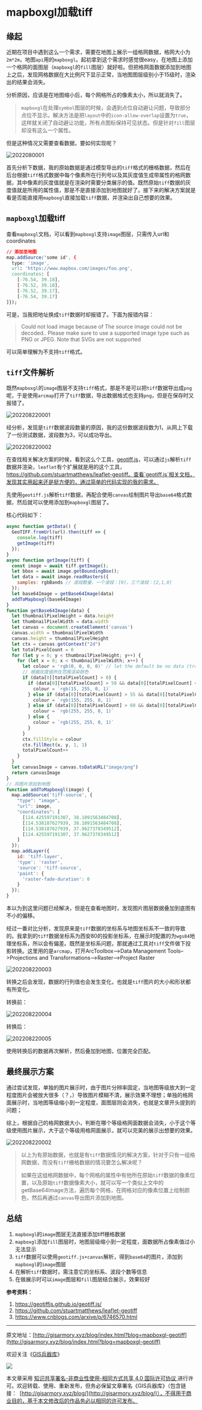 # **mapboxgl加载tiff**





## 缘起

近期在项目中遇到这么一个需求，需要在地图上展示一组格网数据，格网大小为`2m*2m`，地图`api`用的`mapboxgl`。起初拿到这个需求时感觉很easy，在地图上添加一个格网的面图层（`mapboxgl`的`fill`图层）就好啦。但把格网面数据添加到地图上之后，发现网格数据在大比例尺下显示正常，当地图图层级别小于15级时，渲染出的结果会消失。

分析原因，应该是在地图缩小后，每个网格所占的像素太小，所以就消失了。

> `mapboxgl`在处理`symbol`图层的时候，会遇到点位自动避让问题，导致部分点位不显示。解决方法是把`layout`中的`icon-allow-overlap`设置为`true`，这样就关闭了自动避让功能，所有点图标保持可见状态。但是针对`fill`图层却没有这么一个属性。

但是这种情况又需要查看数据，要如何实现呢？

![2022080001](https://blogimage.gisarmory.xyz/202208220001.gif)

首先分析下数据，我的原始数据是通过模型导出的`tiff`格式的栅格数据，然后在后台根据``tiff``格式数据中每个像素所在行列号以及其灰度值生成带属性的格网数据，其中像素的灰度值就是在渲染时需要分类展示的值。既然原始`tiff`数据的灰度值就是所用的属性值，那是不是直接添加到地图就好了。接下来的解决方案就是看是否能直接用`mapboxgl`直接加载`tiff`数据，并渲染出自己想要的效果。

## `mapboxgl`加载tiff

查看`mapboxgl`文档，可以看到`mapboxgl`支持`image`图层，只需传入url和coordinates

```css
// 添加至地图
map.addSource('some id', {
  type: 'image',
  url: 'https://www.mapbox.com/images/foo.png',
  coordinates: [
    [-76.54, 39.18],
    [-76.52, 39.18],
    [-76.52, 39.17],
    [-76.54, 39.17]
]});
```

可是，当我把地址换成`tiff`数据时却报错了。下面为报错内容：

> Could not load image because of The source image could not be decoded.. Please make sure to use a supported image type such as PNG or JPEG. Note that SVGs are not supported

可以简单理解为不支持`tiff`格式。

## `tiff`文件解析

既然`mapboxgl`的`image`图层不支持`tiff`格式，那是不是可以把`tiff`数据导出成`png`呢，于是使用`arcmap`打开了`tiff`数据，导出数据格式也支持`png`，但是在保存时又报错了。

![202208220001](https://blogimage.gisarmory.xyz/202208220001.png)

经分析，发现是`tiff`数据波段数量的原因，我的这份数据波段数为1，从网上下载了一份测试数据，波段数为3，可以成功导出。

![202208220002](https://blogimage.gisarmory.xyz/202208220002.png)

在查找相关解决方案的时候，看到这么个工具，[geotiff.js](https://geotiffjs.github.io/geotiff.js/)，可以通过`js`解析`tiff`数据并渲染，`leaflet`有个扩展就是用的这个工具，https://github.com/stuartmatthews/leaflet-geotiff。查看`geotiff.js`相关文档，发现其实用起来还是挺方便的，通过简单的代码实现的我的需求。

先使用`geotiff.js`解析`tiff`数据，再配合使用`canvas`绘制图片导出`base64`格式数据，然后就可以使用添加到`mapboxgl`图层了。

核心代码如下：

```js
async function getData() {
  GeoTIFF.fromUrl(url).then(tiff => {
    console.log(tiff)
    getImage(tiff)
  });
}
async function getImage(tiff) {
  const image = await tiff.getImage();
  let bbox = await image.getBoundingBox();
  let data = await image.readRasters({
    samples: rgbBands // 波段数量，一个波段：[0]，三个波段：[2,1,0]
  });
  let base64Image = getBase64Image(data)
  addToMapboxgl(base64Image)
}
function getBase64Image(data) {
  let thumbnailPixelHeight = data.height
  let thumbnailPixelWidth = data.width
  let canvas = document.createElement('canvas')
  canvas.width = thumbnailPixelWidth
  canvas.height = thumbnailPixelHeight
  let ctx = canvas.getContext("2d")
  let totalPixelCount = 0
  for (let y = 0; y < thumbnailPixelHeight; y++) {
    for (let x = 0; x < thumbnailPixelWidth; x++) {
      let colour = 'rgb(0, 0, 0, 0)' // let the default be no data (transparent)
      // 根据灰度值所在范围渲染颜色
      if (data[0][totalPixelCount] > 0) {
        if (data[0][totalPixelCount] > 50 && data[0][totalPixelCount] <= 55) {
          colour = `rgb(15, 255, 0, 1)`
        } else if (data[0][totalPixelCount] > 55 && data[0][totalPixelCount] <= 60) {
          colour = `rgb(155, 255, 0, 1)`
        } else if (data[0][totalPixelCount] > 60 && data[0][totalPixelCount] <= 65) {
          colour = `rgb(255, 255, 0, 1)`
        } else {
          colour = `rgb(255, 255, 0, 1)`
        }
      }
      ctx.fillStyle = colour
      ctx.fillRect(x, y, 1, 1)
      totalPixelCount++
    }
  }
  let canvasImage = canvas.toDataURL("image/png")
  return canvasImage
}
// 将图片添加到地图
function addToMapboxgl(image) {
  map.addSource('tiff-source', {
    "type": "image",
    "url": image,
    "coordinates": [
      [114.425597191307, 38.1091563484708],
      [114.538187627939, 38.1091563484708],
      [114.538187627939, 37.9627378349512],
      [114.425597191307, 37.9627378349512]
    ]
  });
  map.addLayer({
    id: 'tiff-layer',
    'type': 'raster',
    'source': 'tiff-source',
    'paint': {
      'raster-fade-duration': 0
    }
  });
}
```

本以为到这里问题已经解决，但是在查看地图时，发现图片图层数据叠加到底图有不小的偏移。

经过一番对比分析，发现原来是`tiff`数据的坐标系与地图坐标系不一致的导致的。我拿到的`tiff`数据坐标系为西安80的投影坐标系，在展示时配置的为`wgs84`地理坐标系，所以会有偏差。既然是坐标系问题，那就通过工具对`tiff`文件做下投影转换。这里用的是`arcmap`，打开ArcToolbox–>Data Management Tools–>Projections and Transformations–>Raster–>Project Raster

![202208220003](https://blogimage.gisarmory.xyz/202208220003.png)

转换之后会发现，数据的行列值也会发生变化，也就是`tiff`图片的大小和形状都有所变化。

转换前：

![202208220004](https://blogimage.gisarmory.xyz/202208220004.png)

转换后：

![202208220005](https://blogimage.gisarmory.xyz/202208220005.png)



使用转换后的数据再次解析，然后叠加到地图，位置完全匹配。

## 最终展示方案

通过尝试发现，单独的图片展示时，由于图片分辨率固定，当地图等级放大到一定程度图片会被放大很多（？，）导致图片模糊不清，展示效果不理想；单独的格网面展示时，当地图等级缩小到一定程度，面图层则会消失，也就是文章开头提到的问题；

综上，根据自己的格网数据大小，判断在哪个等级格网面数据会消失，小于这个等级使用图片展示，大于这个等级用格网面展示，就可以完美的展示出想要的效果。

![202208220002](https://blogimage.gisarmory.xyz/202208220002.gif)



> 以上为有原始数据，也就是有`tiff`数据情况的解决方案，针对于只有一组格网数据，而没有`tiff`栅格数据的情况要怎么解决呢？
>
> 如果在这组格网数据中，每个网格的属性中有他所在原始`tiff`数据的像素位置，以及原始`tiff`数据像素大小，就可以写一个类似上文中的getBase64Image方法，遍历每个网格，在网格对应的像素位置上绘制颜色，然后再通过`canvas`导出图片添加到地图。



## 总结

1. `mapboxgl`的`image`图层无法直接添加tiff栅格数据
2. `mapboxgl`添加`fill`图层时，地图层级缩小到一定程度，面数据所占像素值过小无法显示
3. `tiff`数据可以使用`geotiff.js+canvas`解析，得到`base64`的图片，添加到`mapboxgl`的`image`图层
4. 在解析`tiff`数据时，需注意它的坐标系、波段个数等信息
5. 在做展示时可以`image`图层和`fill`图层结合展示，效果较好



**参考资料：**

1. https://geotiffjs.github.io/geotiff.js/
2. https://github.com/stuartmatthews/leaflet-geotiff
3. https://www.cnblogs.com/arxive/p/6746570.html



* * *

原文地址：[http://gisarmory.xyz/blog/index.html?blog=mapboxgl-geotiff](http://gisarmory.xyz/blog/index.html?blog=mapboxgl-geotiff)

欢迎关注《[GIS兵器库](http://gisarmory.xyz/blog/index.html?blog=wechat)》

![](http://blogimage.gisarmory.xyz/20200923063756.png)

本文章采用 [知识共享署名-非商业性使用-相同方式共享 4.0 国际许可协议 ](https://creativecommons.org/licenses/by-nc-sa/4.0/deed.zh)进行许可。欢迎转载、使用、重新发布，但务必保留文章署名《GIS兵器库》（包含链接：  [http://gisarmory.xyz/blog/](http://gisarmory.xyz/blog/)），不得用于商业目的，基于本文修改后的作品务必以相同的许可发布。





